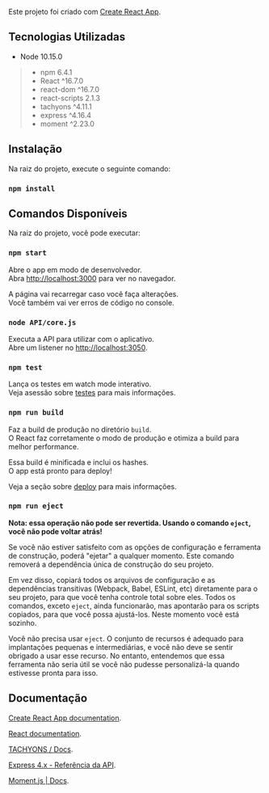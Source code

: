 Este projeto foi criado com [Create React App](https://github.com/facebook/create-react-app).

## Tecnologias Utilizadas

* Node 10.15.0
> * npm 6.4.1
> * React ^16.7.0
> * react-dom ^16.7.0
> * react-scripts 2.1.3
> * tachyons ^4.11.1
> * express ^4.16.4
> * moment ^2.23.0

## Instalação

Na raiz do projeto, execute o seguinte comando:

### `npm install`

## Comandos Disponíveis

Na raiz do projeto, você pode executar:

### `npm start`

Abre o app em modo de desenvolvedor.<br>
Abra [http://localhost:3000](http://localhost:3000) para ver no navegador.

A página vai recarregar caso você faça alterações.<br>
Você também vai ver erros de código no console.

### `node API/core.js`

Executa a API para utilizar com o aplicativo.<br>
Abre um listener no [http://localhost:3050](http://localhost:3050).

### `npm test`

Lança os testes em watch mode interativo.<br>
Veja asessão sobre [testes](https://facebook.github.io/create-react-app/docs/running-tests) para mais informações.

### `npm run build`

Faz a build de produção no diretório `build`.<br>
O React faz corretamente o modo de produção e otimiza a build para melhor performance.

Essa build é minificada e inclui os hashes.<br>
O app está pronto para deploy!

Veja a seção sobre [deploy](https://facebook.github.io/create-react-app/docs/deployment) para mais informações.

### `npm run eject`

**Nota: essa operação não pode ser revertida. Usando o comando `eject`, você não pode voltar atrás!**

Se você não estiver satisfeito com as opções de configuração e ferramenta de construção, poderá "ejetar" a qualquer momento. Este comando removerá a dependência única de construção do seu projeto.

Em vez disso, copiará todos os arquivos de configuração e as dependências transitivas (Webpack, Babel, ESLint, etc) diretamente para o seu projeto, para que você tenha controle total sobre eles. Todos os comandos, exceto `eject`, ainda funcionarão, mas apontarão para os scripts copiados, para que você possa ajustá-los. Neste momento você está sozinho.

Você não precisa usar `eject`. O conjunto de recursos é adequado para implantações pequenas e intermediárias, e você não deve se sentir obrigado a usar esse recurso. No entanto, entendemos que essa ferramenta não seria útil se você não pudesse personalizá-la quando estivesse pronta para isso.

## Documentação

[Create React App documentation](https://facebook.github.io/create-react-app/docs/getting-started).

[React documentation](https://reactjs.org/).

[TACHYONS / Docs](https://tachyons.io/docs/).

[Express 4.x - Referência da API](https://expressjs.com/pt-br/4x/api.html).

[Moment.js | Docs](https://momentjs.com/docs/).
